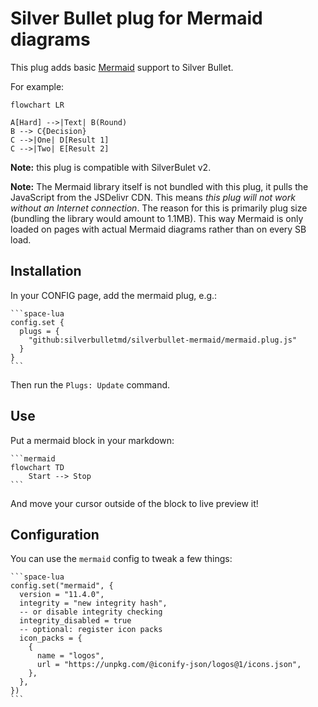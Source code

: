 # Silver Bullet plug for Mermaid diagrams
This plug adds basic [Mermaid](https://mermaid.js.org/) support to Silver Bullet.

For example:

```mermaid
flowchart LR

A[Hard] -->|Text| B(Round)
B --> C{Decision}
C -->|One| D[Result 1]
C -->|Two| E[Result 2]
```

**Note:** this plug is compatible with SilverBulet v2.

**Note:** The Mermaid library itself is not bundled with this plug, it pulls the JavaScript from the JSDelivr CDN. This means _this plug will not work without an Internet connection_. The reason for this is primarily plug size (bundling the library would amount to 1.1MB). This way Mermaid is only loaded on pages with actual Mermaid diagrams rather than on every SB load.

## Installation
In your CONFIG page, add the mermaid plug, e.g.:

    ```space-lua
    config.set {
      plugs = {
        "github:silverbulletmd/silverbullet-mermaid/mermaid.plug.js"
      }
    }
    ```

Then run the `Plugs: Update` command.


## Use

Put a mermaid block in your markdown:

    ```mermaid
    flowchart TD
        Start --> Stop
    ```

And move your cursor outside of the block to live preview it!

## Configuration 

You can use the `mermaid` config to tweak a few things:

    ```space-lua
    config.set("mermaid", {
      version = "11.4.0",
      integrity = "new integrity hash",
      -- or disable integrity checking
      integrity_disabled = true
      -- optional: register icon packs 
      icon_packs = {
        {
          name = "logos",
          url = "https://unpkg.com/@iconify-json/logos@1/icons.json",
        },
      },
    })
    ```

